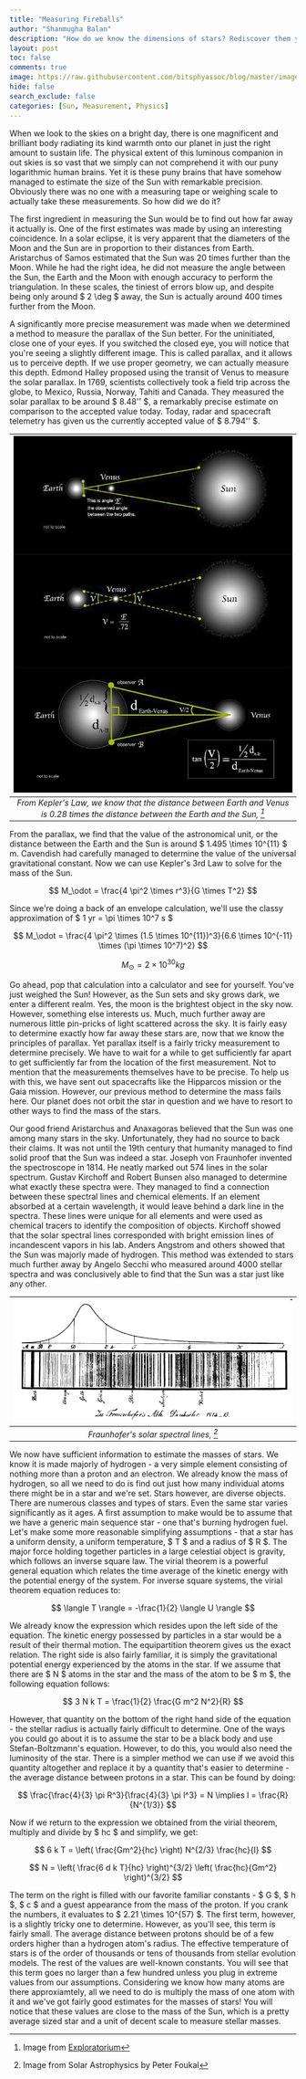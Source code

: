 ```yaml
---
title: "Measuring Fireballs"
author: "Shanmugha Balan"
description: "How do we know the dimensions of stars? Rediscover them yourself using simple physics."
layout: post
toc: false
comments: true
image: https://raw.githubusercontent.com/bitsphyassoc/blog/master/images/blog/7-fireball/image-cover.jpg
hide: false
search_exclude: false
categories: [Sun, Measurement, Physics]
---
```



When we look to the skies on a bright day, there is one magnificent and brilliant body radiating its kind warmth onto our planet in just the right amount to sustain life. The physical extent of this luminous companion in out skies is so vast that we simply can not comprehend it with our puny logarithmic human brains. Yet it is these puny brains that have somehow managed to estimate the size of the Sun with remarkable precision. Obviously there was no one with a measuring tape or weighing scale to actually take these measurements. So how did we do it?

The first ingredient in measuring the Sun would be to find out how far away it actually is. One of the first estimates was made by using an interesting coincidence. In a solar eclipse, it is very apparent that the diameters of the Moon and the Sun are in proportion to their distances from Earth. Aristarchus of Samos estimated that the Sun was 20 times further than the Moon. While he had the right idea, he did not measure the angle between the Sun, the Earth and the Moon with enough accuracy to perform the triangulation. In these scales, the tiniest of errors blow up, and despite being only around $ 2 \deg $ away, the Sun is actually around 400 times further from the Moon.

A significantly more precise measurement was made when we determined a method to measure the parallax of the Sun better. For the uninitiated, close one of your eyes. If you switched the closed eye, you will notice that you're seeing a slightly different image. This is called parallax, and it allows us to perceive depth. If we use proper geometry, we can actually measure this depth. Edmond Halley proposed using the transit of Venus to measure the solar parallax. In 1769, scientists collectively took a field trip across the globe, to Mexico, Russia, Norway, Tahiti and Canada. They measured the solar parallax to be around $ 8.48'' $, a remarkably precise estimate on comparison to the accepted value today. Today, radar and spacecraft telemetry has given us the currently accepted value of $ 8.794'' $. 

|![Estimating the parallax of the Sun](https://raw.githubusercontent.com/bitsphyassoc/blog/master/images/blog/7-fireball/image1.png) | 
|:--:| 
| *From Kepler's Law, we know that the distance between Earth and Venus is 0.28 times the distance between the Earth and the Sun, [^1]* |

From the parallax, we find that the value of the astronomical unit, or the distance between the Earth and the Sun is around $ 1.495 \times 10^{11} $ m. Cavendish had carefully managed to determine the value of the universal gravitational constant. Now we can use Kepler's 3rd Law to solve for the mass of the Sun.

$$ M_\odot = \frac{4 \pi^2 \times r^3}{G \times T^2} $$

Since we're doing a back of an envelope calculation, we'll use the classy approximation of $ 1 yr = \pi \times 10^7 s $

$$ M_\odot = \frac{4 \pi^2 \times (1.5 \times 10^{11})^3}{6.6 \times 10^{-11} \times (\pi \times 10^7)^2} $$

$$ M_\odot = 2 \times 10^{30} kg$$

Go ahead, pop that calculation into a calculator and see for yourself. You've just weighed the Sun! However, as the Sun sets and sky grows dark, we enter a different realm. Yes, the moon is the brightest object in the sky now. However, something else interests us. Much, much further away are numerous little pin-pricks of light scattered across the sky. It is fairly easy to determine exactly how far away these stars are, now that we know the principles of parallax. Yet parallax itself is a fairly tricky measurement to determine precisely. We have to wait for a while to get sufficiently far apart to get sufficiently far from the location of the first measurement. Not to mention that the measurements themselves have to be precise. To help us with this, we have sent out spacecrafts like the Hipparcos mission or the Gaia mission. However, our previous method to determine the mass fails here. Our planet does not orbit the star in question and we have to resort to other ways to find the mass of the stars. 

Our good friend Aristarchus and Anaxagoras believed that the Sun was one among many stars in the sky. Unfortunately, they had no source to back their claims. It was not until the 19th century that humanity managed to find solid proof that the Sun was indeed a star. Joseph von Fraunhofer invented the spectroscope in 1814. He neatly marked out 574 lines in the solar spectrum. Gustav Kirchoff and Robert Bunsen also managed to determine what exactly these spectra were. They managed to find a connection between these spectral lines and chemical elements. If an element absorbed at a certain wavelength, it would leave behind a dark line in the spectra. These lines were unique for all elements and were used as chemical tracers to identify the composition of objects. Kirchoff showed that the solar spectral lines corresponded with bright emission lines of incandescent vapors in his lab. Anders Angstrom and others showed that the Sun was majorly made of hydrogen. This method was extended to stars much further away by Angelo Secchi who measured around 4000 stellar spectra and was conclusively able to find that the Sun was a star just like any other. 

|![Solar spectra](https://raw.githubusercontent.com/bitsphyassoc/blog/master/images/blog/7-fireball/image2.png) | 
|:--:| 
| *Fraunhofer's solar spectral lines, [^2]* |

We now have sufficient information to estimate the masses of stars. We know it is made majorly of hydrogen - a very simple element consisting of nothing more than a proton and an electron. We already know the mass of hydrogen, so all we need to do is find out just how many individual atoms there might be in a star and we're set. Stars however, are diverse objects. There are numerous classes and types of stars. Even the same star varies significantly as it ages. A first assumption to make would be to assume that we have a generic main sequence star - one that's burning hydrogen fuel. Let's make some more reasonable simplifying assumptions - that a star has a uniform density, a uniform temperature, $ T $ and a radius of $ R $. The major force holding together particles in a large celestial object is gravity, which follows an inverse square law. The virial theorem is a powerful general equation which relates the time average of the kinetic energy with the potential energy of the system. For inverse square systems, the virial theorem equation reduces to:

$$ \langle T \rangle = -\frac{1}{2} \langle U \rangle $$

We already know the expression which resides upon the left side of the equation. The kinetic energy possessed by particles in a star would be a result of their thermal motion. The equipartition theorem gives us the exact relation. The right side is also fairly familiar, it is simply the gravitational potential energy experienced by the atoms in the star. If we assume that there are $ N $ atoms in the star and the mass of the atom to be $ m $, the following equation follows:

$$ 3 N k T = \frac{1}{2} \frac{G m^2 N^2}{R} $$

However, that quantity on the bottom of the right hand side of the equation - the stellar radius is actually fairly difficult to determine. One of the ways you could go about it is to assume the star to be a black body and use Stefan-Boltzmann's equation. However, to do this, you would also need the luminosity of the star. There is a simpler method we can use if we avoid this quantity altogether and replace it by a quantity that's easier to determine - the average distance between protons in a star. This can be found by doing:

$$ \frac{\frac{4}{3} \pi R^3}{\frac{4}{3} \pi l^3} = N \implies l = \frac{R}{N^{1/3}} $$

Now if we return to the expression we obtained from the virial theorem, multiply and divide by $ hc $ and simplify, we get:

$$ 6 k T = \left( \frac{Gm^2}{hc} \right) N^{2/3} \frac{hc}{l} $$

$$ N = \left( \frac{6 d k T}{hc} \right)^{3/2} \left( \frac{hc}{Gm^2} \right)^{3/2}  $$

The term on the right is filled with our favorite familiar constants - $ G $, $ h $, $ c $ and a guest appearance from the mass of the proton. If you crank the numbers, it evaluates to $ 2.21 \times 10^{57} $. The first term, however, is a slightly tricky one to determine. However, as you'll see, this term is fairly small. The average distance between protons should be of a few orders higher than a hydrogen atom's radius. The effective temperature of stars is of the order of thousands or tens of thousands from stellar evolution models. The rest of the values are well-known constants. You will see that this term goes no larger than a few hundred unless you plug in extreme values from our assumptions. Considering we know how many atoms are there approxiamtely, all we need to do is multiply the mass of one atom with it and we've got fairly good estimates for the masses of stars! You will notice that these values are close to the mass of the Sun, which is a pretty average sized star and a unit of decent scale to measure stellar masses.


[^1]: Image from [Exploratorium](https://www.exploratorium.edu/venus/question4.html)
[^2]: Image from Solar Astrophysics by Peter Foukal